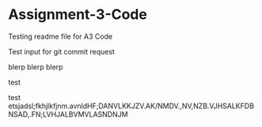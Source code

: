 # Assignment-3-Code

Testing readme file for A3 Code


Test input for git commit request

blerp blerp blerp

test


test etsjadsl;fkhjlkfjnm.avnldHF;DANVLKKJZV.AK/NMDV.,NV,NZB.VJHSALKFDBNSAD,.FN;LVHJALBVMVLASNDNJM